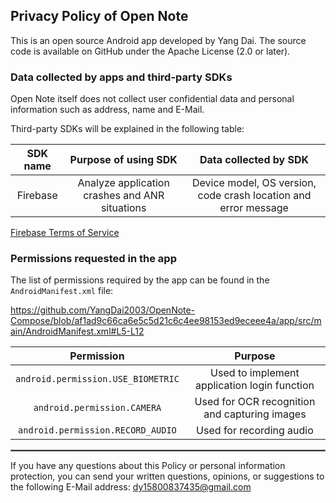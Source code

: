 ## Privacy Policy of Open Note

This is an open source Android app developed by Yang Dai. The source code is available on GitHub under the Apache License (2.0 or later).

### Data collected by apps and third-party SDKs

Open Note itself does not collect user confidential data and personal information such as address, name and E-Mail.

Third-party SDKs will be explained in the following table:


| SDK name |              Purpose of using SDK              |                      Data collected by SDK                      |
|:--------:|:----------------------------------------------:|:---------------------------------------------------------------:|
| Firebase | Analyze application crashes and ANR situations | Device model, OS version, code crash location and error message |

[Firebase Terms of Service](https://firebase.google.com/terms)

### Permissions requested in the app

The list of permissions required by the app can be found in the `AndroidManifest.xml` file:

https://github.com/YangDai2003/OpenNote-Compose/blob/af1ad9c66ca6e5c5d21c6c4ee98153ed9eceee4a/app/src/main/AndroidManifest.xml#L5-L12
<br/>


|             Permission             |                    Purpose                    |
|:----------------------------------:|:---------------------------------------------:|
| `android.permission.USE_BIOMETRIC` | Used to implement application login function  |
|    `android.permission.CAMERA`     | Used for OCR recognition and capturing images |
| `android.permission.RECORD_AUDIO`  |           Used for recording audio            |


 <hr style="border:1px solid gray">

If you have any questions about this Policy or personal information protection, you can send your written questions, opinions, or suggestions to the following E-Mail address: dy15800837435@gmail.com